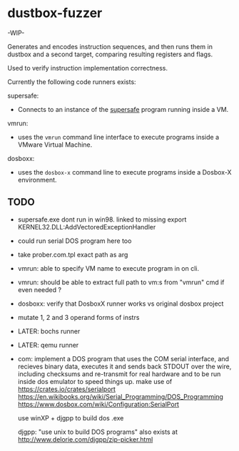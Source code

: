 # dustbox-fuzzer

-WIP-

Generates and encodes instruction sequences, and then runs them in
dustbox and a second target, comparing resulting registers and flags.

Used to verify instruction implementation correctness.

Currently the following code runners exists:

supersafe:

- Connects to an instance of the [supersafe](https://github.com/martinlindhe/supersafe) program running inside a VM.

vmrun:

- uses the `vmrun` command line interface to execute programs inside a VMware Virtual Machine.

dosboxx:

- uses the `dosbox-x` command line to execute programs inside a Dosbox-X environment.

## TODO

- supersafe.exe dont run in win98. linked to missing export KERNEL32.DLL:AddVectoredExceptionHandler
- could run serial DOS program here too

- take prober.com.tpl exact path as arg
- vmrun: able to specify VM name to execute program in on cli.
- vmrun: should be able to extract full path to vm:s from "vmrun" cmd if even needed ?
- dosboxx: verify that DosboxX runner works vs original dosbox project

- mutate 1, 2 and 3 operand forms of instrs

- LATER: bochs runner
- LATER: qemu runner

- com: implement a DOS program that uses the COM serial interface,
    and recieves binary data, executes it and sends back STDOUT over the wire,
    including checksums and re-transmit for real hardware and to be run inside
    dos emulator to speed things up.
    make use of https://crates.io/crates/serialport
    https://en.wikibooks.org/wiki/Serial_Programming/DOS_Programming
    https://www.dosbox.com/wiki/Configuration:SerialPort

    use winXP + djgpp to build dos .exe

    djgpp: "use unix to build DOS programs" also exists at http://www.delorie.com/djgpp/zip-picker.html


